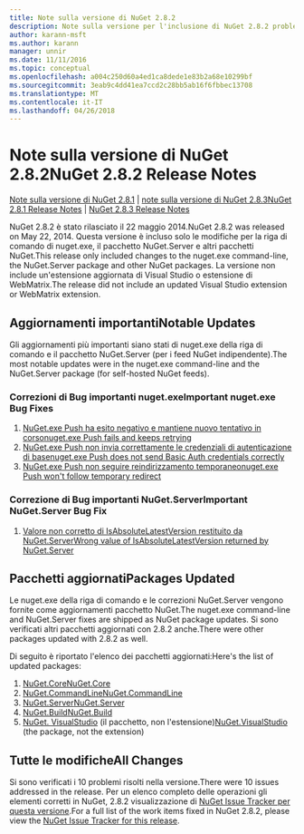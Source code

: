```yaml
---
title: Note sulla versione di NuGet 2.8.2
description: Note sulla versione per l'inclusione di NuGet 2.8.2 problemi noti, correzioni di bug, le funzionalità aggiunte e dcr.
author: karann-msft
ms.author: karann
manager: unnir
ms.date: 11/11/2016
ms.topic: conceptual
ms.openlocfilehash: a004c250d60a4ed1ca8dede1e83b2a68e10299bf
ms.sourcegitcommit: 3eab9c4dd41ea7ccd2c28bb5ab16f6fbbec13708
ms.translationtype: MT
ms.contentlocale: it-IT
ms.lasthandoff: 04/26/2018
---
```

# <a name="nuget-282-release-notes"></a><span data-ttu-id="740ec-103">Note sulla versione di NuGet 2.8.2</span><span class="sxs-lookup"><span data-stu-id="740ec-103">NuGet 2.8.2 Release Notes</span></span>

<span data-ttu-id="740ec-104">[Note sulla versione di NuGet 2.8.1](../release-notes/nuget-2.8.1.md) | [note sulla versione di NuGet 2.8.3](../release-notes/nuget-2.8.3.md)</span><span class="sxs-lookup"><span data-stu-id="740ec-104">[NuGet 2.8.1 Release Notes](../release-notes/nuget-2.8.1.md) | [NuGet 2.8.3 Release Notes](../release-notes/nuget-2.8.3.md)</span></span>

<span data-ttu-id="740ec-105">NuGet 2.8.2 è stato rilasciato il 22 maggio 2014.</span><span class="sxs-lookup"><span data-stu-id="740ec-105">NuGet 2.8.2 was released on May 22, 2014.</span></span>  <span data-ttu-id="740ec-106">Questa versione è incluso solo le modifiche per la riga di comando di nuget.exe, il pacchetto NuGet.Server e altri pacchetti NuGet.</span><span class="sxs-lookup"><span data-stu-id="740ec-106">This release only included changes to the nuget.exe command-line, the NuGet.Server package and other NuGet packages.</span></span>  <span data-ttu-id="740ec-107">La versione non include un'estensione aggiornata di Visual Studio o estensione di WebMatrix.</span><span class="sxs-lookup"><span data-stu-id="740ec-107">The release did not include an updated Visual Studio extension or WebMatrix extension.</span></span>

## <a name="notable-updates"></a><span data-ttu-id="740ec-108">Aggiornamenti importanti</span><span class="sxs-lookup"><span data-stu-id="740ec-108">Notable Updates</span></span>

<span data-ttu-id="740ec-109">Gli aggiornamenti più importanti siano stati di nuget.exe della riga di comando e il pacchetto NuGet.Server (per i feed NuGet indipendente).</span><span class="sxs-lookup"><span data-stu-id="740ec-109">The most notable updates were in the nuget.exe command-line and the NuGet.Server package (for self-hosted NuGet feeds).</span></span>

### <a name="important-nugetexe-bug-fixes"></a><span data-ttu-id="740ec-110">Correzioni di Bug importanti nuget.exe</span><span class="sxs-lookup"><span data-stu-id="740ec-110">Important nuget.exe Bug Fixes</span></span>

1. [<span data-ttu-id="740ec-111">NuGet.exe Push ha esito negativo e mantiene nuovo tentativo in corso</span><span class="sxs-lookup"><span data-stu-id="740ec-111">nuget.exe Push fails and keeps retrying</span></span>](https://nuget.codeplex.com/workitem/4000)
1. [<span data-ttu-id="740ec-112">NuGet.exe Push non invia correttamente le credenziali di autenticazione di base</span><span class="sxs-lookup"><span data-stu-id="740ec-112">nuget.exe Push does not send Basic Auth credentials correctly</span></span>](https://nuget.codeplex.com/workitem/4109)
1. [<span data-ttu-id="740ec-113">NuGet.exe Push non seguire reindirizzamento temporaneo</span><span class="sxs-lookup"><span data-stu-id="740ec-113">nuget.exe Push won't follow temporary redirect</span></span>](https://nuget.codeplex.com/workitem/4050)

### <a name="important-nugetserver-bug-fix"></a><span data-ttu-id="740ec-114">Correzione di Bug importanti NuGet.Server</span><span class="sxs-lookup"><span data-stu-id="740ec-114">Important NuGet.Server Bug Fix</span></span>

1. [<span data-ttu-id="740ec-115">Valore non corretto di IsAbsoluteLatestVersion restituito da NuGet.Server</span><span class="sxs-lookup"><span data-stu-id="740ec-115">Wrong value of IsAbsoluteLatestVersion returned by NuGet.Server</span></span>](https://nuget.codeplex.com/workitem/4147)

## <a name="packages-updated"></a><span data-ttu-id="740ec-116">Pacchetti aggiornati</span><span class="sxs-lookup"><span data-stu-id="740ec-116">Packages Updated</span></span>

<span data-ttu-id="740ec-117">Le nuget.exe della riga di comando e le correzioni NuGet.Server vengono fornite come aggiornamenti pacchetto NuGet.</span><span class="sxs-lookup"><span data-stu-id="740ec-117">The nuget.exe command-line and NuGet.Server fixes are shipped as NuGet package updates.</span></span>  <span data-ttu-id="740ec-118">Si sono verificati altri pacchetti aggiornati con 2.8.2 anche.</span><span class="sxs-lookup"><span data-stu-id="740ec-118">There were other packages updated with 2.8.2 as well.</span></span>

<span data-ttu-id="740ec-119">Di seguito è riportato l'elenco dei pacchetti aggiornati:</span><span class="sxs-lookup"><span data-stu-id="740ec-119">Here's the list of updated packages:</span></span>

1. [<span data-ttu-id="740ec-120">NuGet.Core</span><span class="sxs-lookup"><span data-stu-id="740ec-120">NuGet.Core</span></span>](https://www.nuget.org/packages/NuGet.Core/)
1. [<span data-ttu-id="740ec-121">NuGet.CommandLine</span><span class="sxs-lookup"><span data-stu-id="740ec-121">NuGet.CommandLine</span></span>](https://www.nuget.org/packages/NuGet.CommandLine/)
1. [<span data-ttu-id="740ec-122">NuGet.Server</span><span class="sxs-lookup"><span data-stu-id="740ec-122">NuGet.Server</span></span>](https://www.nuget.org/packages/NuGet.Server/)
1. [<span data-ttu-id="740ec-123">NuGet.Build</span><span class="sxs-lookup"><span data-stu-id="740ec-123">NuGet.Build</span></span>](https://www.nuget.org/packages/NuGet.Build/)
1. <span data-ttu-id="740ec-124">[NuGet. VisualStudio](https://www.nuget.org/packages/NuGet.VisualStudio/) (il pacchetto, non l'estensione)</span><span class="sxs-lookup"><span data-stu-id="740ec-124">[NuGet.VisualStudio](https://www.nuget.org/packages/NuGet.VisualStudio/) (the package, not the extension)</span></span>

## <a name="all-changes"></a><span data-ttu-id="740ec-125">Tutte le modifiche</span><span class="sxs-lookup"><span data-stu-id="740ec-125">All Changes</span></span>
<span data-ttu-id="740ec-126">Si sono verificati i 10 problemi risolti nella versione.</span><span class="sxs-lookup"><span data-stu-id="740ec-126">There were 10 issues addressed in the release.</span></span> <span data-ttu-id="740ec-127">Per un elenco completo delle operazioni gli elementi corretti in NuGet, 2.8.2 visualizzazione di [NuGet Issue Tracker per questa versione](https://nuget.codeplex.com/workitem/list/advanced?keyword=&status=All&type=All&priority=All&release=NuGet%202.8.2&assignedTo=All&component=All&sortField=LastUpdatedDate&sortDirection=Descending&page=0&reasonClosed=All).</span><span class="sxs-lookup"><span data-stu-id="740ec-127">For a full list of the work items fixed in NuGet 2.8.2, please view the [NuGet Issue Tracker for this release](https://nuget.codeplex.com/workitem/list/advanced?keyword=&status=All&type=All&priority=All&release=NuGet%202.8.2&assignedTo=All&component=All&sortField=LastUpdatedDate&sortDirection=Descending&page=0&reasonClosed=All).</span></span>
